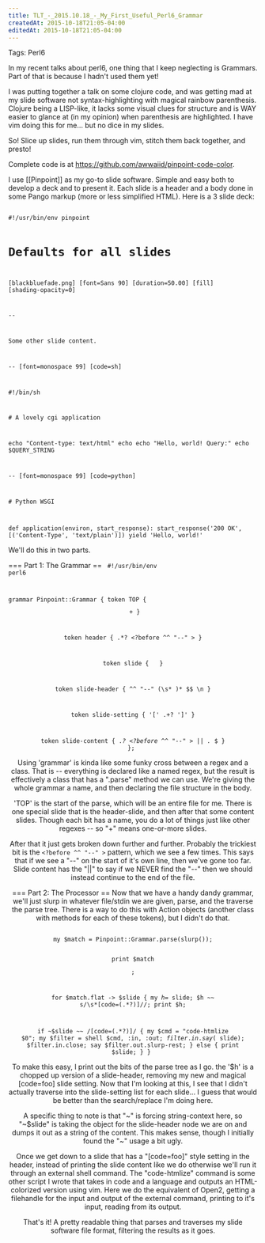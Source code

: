 ```yaml
---
title: TLT_-_2015.10.18_-_My_First_Useful_Perl6_Grammar
createdAt: 2015-10-18T21:05-04:00
editedAt: 2015-10-18T21:05-04:00
---
```


Tags: Perl6

In my recent talks about perl6, one thing that I keep neglecting is Grammars. Part of that is because I hadn't used them yet!

I was putting together a talk on some clojure code, and was getting mad at my slide software not syntax-highlighting with magical rainbow parenthesis. Clojure being a LISP-like, it lacks some visual clues for structure and is WAY easier to glance at (in my opinion) when parenthesis are highlighted. I have vim doing this for me... but no dice in my slides.

So! Slice up slides, run them through vim, stitch them back together, and presto!

Complete code is at https://github.com/awwaiid/pinpoint-code-color.

I use [[Pinpoint]] as my go-to slide software. Simple and easy both to develop a deck and to present it. Each slide is a header and a body done in some Pango markup (more or less simplified HTML). Here is a 3 slide deck:

<code>
#!/usr/bin/env pinpoint

# Defaults for all slides
[blackbluefade.png]
[font=Sans 90]
[duration=50.00]
[fill]
[shading-opacity=0]

--

Some other slide content.

-- [font=monospace 99] [code=sh]

\#!/bin/sh

\# A lovely cgi application

echo "Content-type: text/html"
echo
echo "Hello, world! Query:"
echo $QUERY_STRING

-- [font=monospace 99] [code=python]

\# Python WSGI

def application(environ, start_response):
    start_response('200 OK', [('Content-Type', 'text/plain')])
    yield 'Hello, world!'
</code>

We'll do this in two parts.

=== Part 1: The Grammar ==
<code class="perl6">
#!/usr/bin/env perl6

grammar Pinpoint::Grammar {
  token TOP {
    <header>
    <slide>+
  }

  token header { .*? <?before ^^ "--" > }

  token slide {
    <slide-header>
    <slide-content>
  }

  token slide-header { ^^ "--" (\s* <slide-setting>)* $$ \n }

  token slide-setting { '[' .+? ']' }

  token slide-content { .*? <?before ^^ "--" > || .* $ }
};
</code>

Using 'grammar' is kinda like some funky cross between a regex and a class. That is -- everything is declared like a named regex, but the result is effectively a class that has a ".parse" method we can use. We're giving the whole grammar a name, and then declaring the file structure in the body.

'TOP' is the start of the parse, which will be an entire file for me. There is one special slide that is the header-slide, and then after that some content slides. Though each bit has a name, you do a lot of things just like other regexes -- so "<slide>+" means one-or-more slides.

After that it just gets broken down further and further. Probably the trickiest bit is the <code><?before ^^ "--" ></code> pattern, which we see a few times. This says that if we see a "--" on the start of it's own line, then we've gone too far. Slide content has the "||" to say if we NEVER find the "--" then we should instead continue to the end of the file.

=== Part 2: The Processor ==
Now that we have a handy dandy grammar, we'll just slurp in whatever file/stdin we are given, parse, and the traverse the parse tree. There is a way to do this with Action objects (another class with methods for each of these tokens), but I didn't do that.

<code class="perl6">
my $match = Pinpoint::Grammar.parse(slurp());

print $match<header>;

for $match<slide>.flat -> $slide {
  my $h = ~$slide<slide-header>;
  $h ~~ s/\s*\[code\=(.*?)\]//;
  print $h;

  if ~$slide<slide-header> ~~ /\[code\=(.*?)\]/ {
    my $cmd = "code-htmlize $0";
    my $filter = shell $cmd, :in, :out;
    $filter.in.say(~$slide<slide-content>);
    $filter.in.close;
    say $filter.out.slurp-rest;
  } else {
    print $slide<slide-content>;
  }
}
</code>

To make this easy, I print out the bits of the parse tree as I go.  the '$h' is a chopped up version of a slide-header, removing my new and magical [code=foo] slide setting. Now that I'm looking at this, I see that I didn't actually traverse into the slide-setting list for each slide... I guess that would be better than the search/replace I'm doing here.

A specific thing to note is that "~" is forcing string-context here, so "~$slide<slide-header>" is taking the object for the slide-header node we are on and dumps it out as a string of the content. This makes sense, though I initially found the "~" usage a bit ugly.

Once we get down to a slide that has a "[code=foo]" style setting in the header, instead of printing the slide content like we do otherwise we'll run it through an external shell command. The "code-htmlize" command is some other script I wrote that takes in code and a language and outputs an HTML-colorized version using vim. Here we do the equivalent of Open2, getting a filehandle for the input and output of the external command, printing to it's input, reading from its output.

That's it! A pretty readable thing that parses and traverses my slide software file format, filtering the results as it goes.

